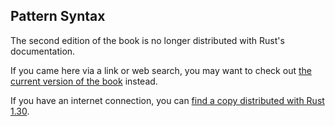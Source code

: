 ## Pattern Syntax

The second edition of the book is no longer distributed with Rust's documentation.

If you came here via a link or web search, you may want to check out [the current
version of the book](../ch19-03-pattern-syntax.html) instead.

If you have an internet connection, you can [find a copy distributed with
Rust
1.30](https://doc.rust-lang.org/1.30.0/book/second-edition/ch18-03-pattern-syntax.html).
